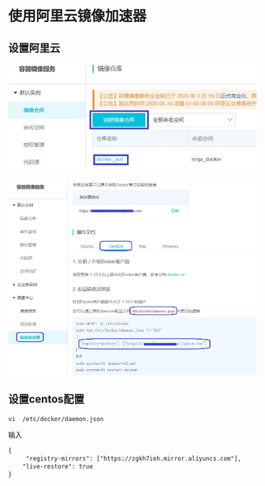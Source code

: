 # 使用阿里云镜像加速器

## 设置阿里云
![](Images/1.jpg)

![](Images/2.jpg)

## 设置centos配置

	vi  /etc/docker/daemon.json

输入

	{
	     "registry-mirrors": ["https://zgkh7ieh.mirror.aliyuncs.com"],
	    "live-restore": true
	}

